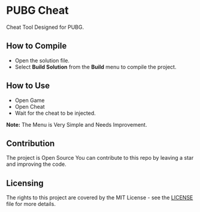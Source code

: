 # PUBG Cheat

Cheat Tool Designed for PUBG. 

## How to Compile

- Open the solution file.
- Select **Build Solution** from the **Build** menu to compile the project.

## How to Use

- Open Game
- Open Cheat
- Wait for the cheat to be injected.

**Note:** The Menu is Very Simple and Needs Improvement.

## Contribution

The project is Open Source You can contribute to this repo by leaving a star and improving the code. 

## Licensing

The rights to this project are covered by the MIT License - see the [LICENSE](/LICENSE) file for more details.